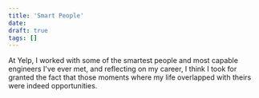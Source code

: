 ```yaml
---
title: 'Smart People'
date: 
draft: true
tags: []
---
```


At Yelp, I worked with some of the smartest people and most capable engineers I've ever met, and reflecting on my career, I think I took for granted the fact that those moments where my life overlapped with theirs were indeed opportunities.
